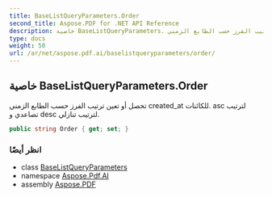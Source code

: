 ```yaml
---
title: BaseListQueryParameters.Order
second_title: Aspose.PDF for .NET API Reference
description: خاصية BaseListQueryParameters. تحصل أو تعين ترتيب الفرز حسب الطابع الزمني created_at للكائنات. asc لترتيب تصاعدي و desc لترتيب تنازلي
type: docs
weight: 50
url: /ar/net/aspose.pdf.ai/baselistqueryparameters/order/
---
```

## خاصية BaseListQueryParameters.Order

تحصل أو تعين ترتيب الفرز حسب الطابع الزمني created_at للكائنات. asc لترتيب تصاعدي و desc لترتيب تنازلي.

```csharp
public string Order { get; set; }
```

### انظر أيضًا

* class [BaseListQueryParameters](../)
* namespace [Aspose.Pdf.AI](../../../aspose.pdf.ai/)
* assembly [Aspose.PDF](../../../)